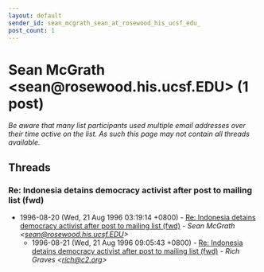 ```yaml
---
layout: default
sender_id: sean_mcgrath_sean_at_rosewood_his_ucsf_edu_
post_count: 1
---
```


# Sean McGrath <sean<span>@</span>rosewood.his.ucsf.EDU> (1 post)

_Be aware that many list participants used multiple email addresses over their time active on the list. As such this page may not contain all threads available._

## Threads

### Re: Indonesia detains democracy activist after post to mailing list (fwd)
+ 1996-08-20 (Wed, 21 Aug 1996 03:19:14 +0800) - [Re: Indonesia detains democracy activist after post to mailing list (fwd)](/archive/1996/08/b8af4b0e40e148eb44c8b333561a32774b6d3512c7ed8702c5b502ec22621be2) - _Sean McGrath \<sean@rosewood.his.ucsf.EDU\>_
  + 1996-08-21 (Wed, 21 Aug 1996 09:05:43 +0800) - [Re: Indonesia detains democracy activist after post to mailing list (fwd)](/archive/1996/08/178cecbc023f3755b4afa8d41511eb7d44e9ae3df51ed3b3f8a1e5677611634a) - _Rich Graves \<rich@c2.org\>_

